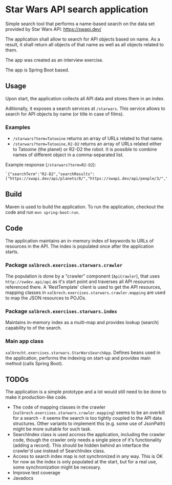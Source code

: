 # Star Wars API search application

Simple search tool that performs a name-based search on
the data set provided by Star Wars API: https://swapi.dev/

The application shall allow to search for API objects based on name. As a result, it shall 
return all objects of that name as well as all objects related to them.

The app was created as an interview exercise.

The app is Spring Boot based.

## Usage

Upon start, the application collects all API data and stores them in an index.

Aditionally, it exposes a search services at `/starwars`. This service allows to search
for API objects by name (or title in case of films).

### Examples
* `/starwars?term=Tatooine` returns an array of URLs related to that name.
* `/starwars?term=Tatooine,R2-D2` returns an array of URLs related either to
                Tatooine (the planet) or R2-D2 the robot. 
                It is possible to combine names of different 
                object in a comma-separated list.

Example response (`/starwars?term=R2-D2`):

    `{"searchTerm":"R2-D2","searchResults":["https://swapi.dev/api/planets/8/","https://swapi.dev/api/people/3/","https://swapi.dev/api/films/4/","https://swapi.dev/api/films/3/","https://swapi.dev/api/films/1/","https://swapi.dev/api/films/6/","https://swapi.dev/api/films/2/","https://swapi.dev/api/films/5/","https://swapi.dev/api/species/2/"]}`

## Build

Maven is used to build the application. 
To run the application, checkout the code and run `mvn spring-boot:run`.

## Code
The application maintains an in-memory index of keywords to URLs of resources 
in the API. The index is populated once after the application starts. 

### Package `xalbrech.exercises.starwars.crawler`
The population is done by a "crawler" component (`ApiCrawler`),
that uses `http://swdev.api/api` as it's start point and traverses all API resources
referenced there. A 'RestTemplate' client is used to get the API resources,
mapping classes in `xalbrech.exercises.starwars.crawler.mapping` are used to map the JSON resources to POJOs.

### Package `xalbrech.exercises.starwars.index`
Maintains in-memory index as a multi-map and provides lookup (search) capability to 
of the search.

### Main app class
`xalbrecht.exercises.starwars.StarWarsSearchApp`. Defines beans used in the application,
performs the indexing on start-up and provides main method (calls Spring Boot).

## TODOs
The application is a simple prototype and a lot would still need to be done to make it production-like code.

* The code of mapping classes in the crawler (`xalbrech.exercises.starwars.crawler.mapping`) seems to be an overkill
for a search - it seems the search is too tightly coupled to the API data structures. Other variants to implement this 
(e.g. some use of JsonPath) might be more suitable for such task. 
* SearchIndex class is used accross the application, including the crawler code, though the crawler only needs a 
single piece of it's functionality (adding a record). This should be hidden behind an interface the crawler'd use instead 
of SearchIndex class.
* Access to search index map is not synchronized in any way. This is OK for now as the index is only populated at the start, 
but for a real use, some synchronization might be necesary.
* Improve test coverage
* Javadocs
